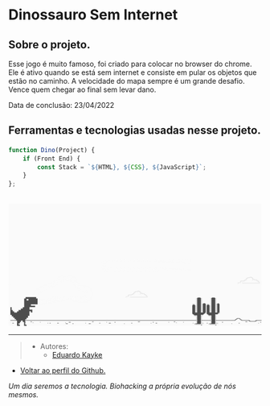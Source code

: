 # Dinossauro Sem Internet

## Sobre o projeto.
Esse jogo é muito famoso, foi criado para colocar no browser do chrome. Ele é ativo quando se está sem internet e consiste em pular os objetos que estão no caminho. A velocidade do mapa sempre é um grande desafio. Vence quem chegar ao final sem levar dano.

Data de conclusão: 23/04/2022

## Ferramentas e tecnologias usadas nesse projeto.
 
```js
function Dino(Project) {
    if (Front End) {
        const Stack = `${HTML}, ${CSS}, ${JavaScript}`;
    }
};
```
<br>

<div align="center">

<img src="Projeto/img/dino1.png" alt="Dinossauro sem internet" width="800"/>

</div>

---

> - Autores: 
>   - [Eduardo Kayke](https://github.com/EduardoKayke "Perfil do Eduardo")

- [Voltar ao perfil do Github.](https://github.com/EduardoKayke "Perfil do Eduardo")

_Um dia seremos a tecnologia. Biohacking a própria evolução de nós mesmos._